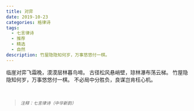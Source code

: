 ```yaml
---
title: 对弈
date: 2019-10-23
categories: 格律诗
tags:
  - 七言律诗
  - 推荐
  - 精选
  - 自然
description: 竹屋隐隐知何岁，万事悠悠付一棋。
---
```


临崖对弈飞霜晚，漠漠层林暮鸟啼。
古径松风悬峭壁，琼林瀑布荡云梯。
竹屋隐隐知何岁，万事悠悠付一棋。
不必局中分胜负，良谋岂肯枉心机。

<br/>
<blockquote>
<p><small><i>注释：七言律诗（中华新韵）</i></small></p>
</blockquote>